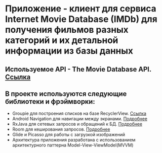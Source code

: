 # Приложение - клиент для сервиса Internet Movie Database (IMDb) для получения фильмов разных категорий и их детальной информации из базы данных

## Используемое API - The Movie Database API. [Ссылка](https://developers.themoviedb.org/3/getting-started/introduction)

## В проекте используются следующие библиотеки и фрэймворки:

- Groupie для построения списков на базе RecyclerView. [Ссылка](https://github.com/lisawray/groupie)
- Android Navigation для навигации между экранами. [Подробнее](https://developer.android.com/guide/navigation/navigation-getting-started)
- RxJava для сетевых запросов и обращений к БД. [Подробнее](http://reactivex.io/)
- Room для кеширования запросов. [Подробнее](https://developer.android.com/jetpack/androidx/releases/room)
- Glide и Picasso для работы с загрузкой изображений
- Архитектура приложения разработана с использованием архитектурного паттерна Model-View-ViewModel(MVVM)

